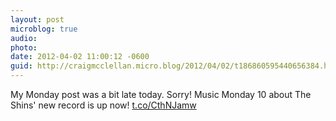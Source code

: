 ```yaml
---
layout: post
microblog: true
audio: 
photo: 
date: 2012-04-02 11:00:12 -0600
guid: http://craigmcclellan.micro.blog/2012/04/02/t186860595440656384.html
---
```

My Monday post was a bit late today. Sorry! Music Monday 10 about The Shins' new record is up now! [t.co/CthNJamw](http://t.co/CthNJamw)

